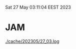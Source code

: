 Sat 27 May 03:11:04 EEST 2023
# JAM
<a href='./cache/202305/27_03.log'>./cache/202305/27_03.log</a>
